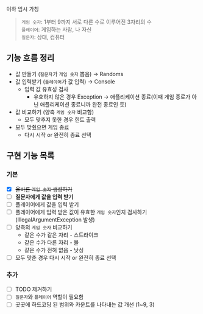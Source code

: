 이하 임시 가칭
> `게임 숫자`: 1부터 9까지 서로 다른 수로 이루어진 3자리의 수  
> `플레이어`: 게임하는 사람, 나 자신  
> `질문자`: 상대, 컴퓨터

## 기능 흐름 정리

- 값 만들기 (`질문자`가 `게임 숫자` 뽑음) → Randoms
- 값 입력받기 (`플레이어`가 값 입력) → Console
    - 입력 값 유효성 검사
        - 유효하지 않은 경우 Exception → 애플리케이션 종료(이때 게임 종료가 아닌 애플리케이션 종료니까 완전 종료인 듯)
- 값 비교하기 (양측 `게임 숫자` 비교함)
    - 모두 맞추지 못한 경우 힌트 출력
- 모두 맞췄으면 게임 종료
    - 다시 시작 or 완전히 종료 선택

## 구현 기능 목록

### 기본

- [x] ~~올바른 `게임 숫자` 생성하기~~
- [ ] **질문자에게 값을 입력 받기**
- [ ] 플레이어에게 값을 입력 받기
- [ ] 플레이어에게 입력 받은 값이 유효한 `게임 숫자`인지 검사하기(IllegalArgumentException 발생)
- [ ] 양측의 `게임 숫자` 비교하기
    - 같은 수가 같은 자리 - 스트라이크
    - 같은 수가 다른 자리 - 볼
    - 같은 수가 전혀 없음 - 낫싱
- [ ] 모두 맞춘 경우 다시 시작 or 완전히 종료 선택

### 추가

- [ ] TODO 제거하기
- [ ] `질문자`와 `플레이어` 역할이 필요함
- [ ] 곳곳에 하드코딩 된 범위와 카운트를 나타내는 값 개선 (1~9, 3)